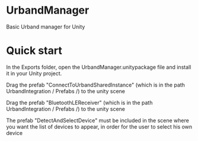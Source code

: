 # UrbandManager
Basic Urband manager for Unity

# Quick start
In the Exports folder, open the UrbandManager.unitypackage file and install it in your Unity project.

Drag the prefab "ConnectToUrbandSharedInstance" (which is in the path UrbandIntegration / Prefabs /) to the unity scene

Drag the prefab "BluetoothLEReceiver" (which is in the path UrbandIntegration / Prefabs /) to the unity scene

The prefab "DetectAndSelectDevice" must be included in the scene where you want the list of devices to appear, in order for the user to select his own device
